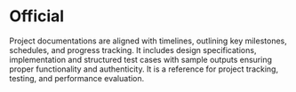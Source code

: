 # Official
Project documentations are aligned with timelines, outlining key milestones, schedules, and progress tracking. It includes design specifications, implementation and structured test cases with sample outputs ensuring proper functionality and authenticity. It is a reference for project tracking, testing, and performance evaluation.

